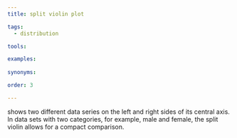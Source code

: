 ```yaml
---
title: split violin plot

tags: 
  - distribution

tools:

examples:
    
synonyms:

order: 3

---
```


shows two different data series on the left and right sides of its central axis. In data sets with two categories, for example, male and female, the split violin allows for a compact comparison.

<!--more--> 
